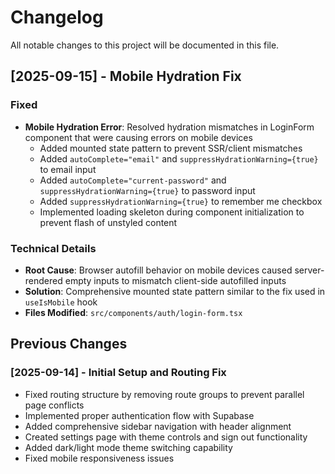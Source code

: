 # Changelog

All notable changes to this project will be documented in this file.

## [2025-09-15] - Mobile Hydration Fix

### Fixed
- **Mobile Hydration Error**: Resolved hydration mismatches in LoginForm component that were causing errors on mobile devices
  - Added mounted state pattern to prevent SSR/client mismatches
  - Added `autoComplete="email"` and `suppressHydrationWarning={true}` to email input
  - Added `autoComplete="current-password"` and `suppressHydrationWarning={true}` to password input
  - Added `suppressHydrationWarning={true}` to remember me checkbox
  - Implemented loading skeleton during component initialization to prevent flash of unstyled content

### Technical Details
- **Root Cause**: Browser autofill behavior on mobile devices caused server-rendered empty inputs to mismatch client-side autofilled inputs
- **Solution**: Comprehensive mounted state pattern similar to the fix used in `useIsMobile` hook
- **Files Modified**: `src/components/auth/login-form.tsx`

## Previous Changes

### [2025-09-14] - Initial Setup and Routing Fix
- Fixed routing structure by removing route groups to prevent parallel page conflicts
- Implemented proper authentication flow with Supabase
- Added comprehensive sidebar navigation with header alignment
- Created settings page with theme controls and sign out functionality
- Added dark/light mode theme switching capability
- Fixed mobile responsiveness issues